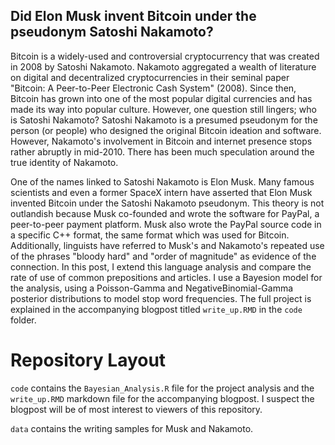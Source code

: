 ## Did Elon Musk invent Bitcoin under the pseudonym Satoshi Nakamoto?

Bitcoin is a widely-used and controversial cryptocurrency that was created in 2008 by Satoshi Nakamoto. Nakamoto aggregated a wealth of literature on digital and decentralized cryptocurrencies in their seminal paper "Bitcoin: A Peer-to-Peer Electronic Cash System" (2008). Since then, Bitcoin has grown into one of the most popular digital currencies and has made its way into popular culture. However, one question still lingers; who is Satoshi Nakamoto? Satoshi Nakamoto is a presumed pseudonym for the person (or people) who designed the original Bitcoin ideation and software. However, Nakamoto's involvement in Bitcoin and internet presence stops rather abruptly in mid-2010. There has been much speculation around the true identity of Nakamoto.

One of the names linked to Satoshi Nakamoto is Elon Musk. Many famous scientists and even a former SpaceX intern have asserted that Elon Musk invented Bitcoin under the Satoshi Nakamoto pseudonym. This theory is not outlandish because Musk co-founded and wrote the software for PayPal, a peer-to-peer payment platform. Musk also wrote the PayPal source code in a specific C++ format, the same format which was used for Bitcoin. Additionally, linguists have referred to Musk's and Nakamoto's repeated use of the phrases "bloody hard" and "order of magnitude" as evidence of the connection. In this post, I extend this language analysis and compare the rate of use of common prepositions and articles. I use a Bayesion model for the analysis, using a Poisson-Gamma and NegativeBinomial-Gamma posterior distributions to model stop word frequencies. The full project is explained in the accompanying blogpost titled `write_up.RMD` in the `code` folder.

# Repository Layout
`code` contains the `Bayesian_Analysis.R` file for the project analysis and the `write_up.RMD` markdown file for the accompanying blogpost. I suspect the blogpost will be of most interest to viewers of this repository.

`data` contains the writing samples for Musk and Nakamoto.
